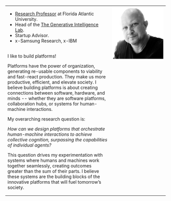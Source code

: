 


<table width="100%" border="0em">
<tr border="0em">
<td width="65%" border="0em">
<p>
<ul>
<li><a href="https://www.fau.edu/engineering/directory/faculty/koch/">Research Professor</a> at Florida Atlantic University.</li>
<li>Head of the <a href="http://www.generativeintelligencelab.ai">The Generative Intelligence Lab</a>.</li>
<li>Startup Advisor.</li>
<li>x-Samsung Research, x-IBM</li>
<!---<li>Faculty Advisor of the  <a href="http://www.faueec.org">Engineering Entrepreneurship Club</a>.</li>
<li>Ph.D. in Computer Science.</li>
<li><a href="./publications.md#books">6 books.</a></li>
<li><a href="./publications.md#papers">90+ scientific papers.</a></li>
<li><a href="./publications.md#patents">100+ patents.</a></li>
--->
</ul>
</p>
<p>
<br/>
I like to build platforms! 
</p>
<p>
Platforms have the power of organization, generating re-usable components to viability and fast-react production. They make us more productive, efficient, and elevate society.  I believe building platforms is about creating connections between software, hardware, and minds -- whether they are software platforms, collaboration hubs, or systems for human-machine interactions. 
</p>
<p>
My overarching research question is: 
</p>
<p>
<i>How can we design platforms that orchestrate human-machine interactions to achieve collective cognition, surpassing the capabilities of individual agents?</i>
</p>
<p>
This question drives my experimentation with systems where humans and machines work together seamlessly, creating outcomes greater than the sum of their parts. I believe these systems are the building blocks of the innovative platforms that will fuel tomorrow’s society.
</p>
</td>
<td width="35%" valign="top">
<img src="./images/fkoch-headshot.png" width="250">
</td>
</tr>
</table>

